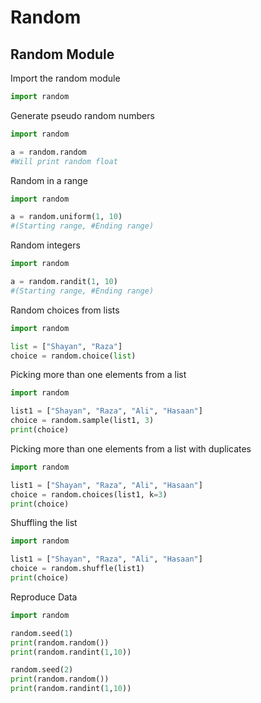 # Random

## Random Module

Import the random module

```python
import random
```

Generate pseudo random numbers

```python
import random

a = random.random
#Will print random float
```

Random in a range 

```python
import random

a = random.uniform(1, 10)
#(Starting range, #Ending range)
```

Random integers

```python
import random

a = random.randit(1, 10)
#(Starting range, #Ending range)
```

Random choices from lists

```python
import random

list = ["Shayan", "Raza"]
choice = random.choice(list)
```

Picking more than one elements from a list

```python
import random

list1 = ["Shayan", "Raza", "Ali", "Hasaan"]
choice = random.sample(list1, 3)
print(choice)
```

Picking more than one elements from a list with duplicates

```python
import random

list1 = ["Shayan", "Raza", "Ali", "Hasaan"]
choice = random.choices(list1, k=3)
print(choice)
```

Shuffling the list

```python
import random

list1 = ["Shayan", "Raza", "Ali", "Hasaan"]
choice = random.shuffle(list1)
print(choice)
```

Reproduce Data 

```python
import random

random.seed(1)
print(random.random())
print(random.randint(1,10))

random.seed(2)
print(random.random())
print(random.randint(1,10))

```